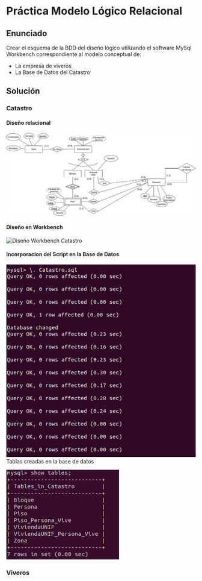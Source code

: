 # Práctica Modelo Lógico Relacional

## Enunciado
Crear el esquema de la BDD del diseño lógico  utilizando el software MySql Workbench correspondiente al modelo conceptual de:

* La empresa de viveros
* La Base de Datos del Catastro


## Solución
### Catastro

#### Diseño relacional 
![Diseño relacional Catastro](image/catastro.jpg)

#### Diseño en Workbench 
![Diseño Workbench Catastro](image/Diseño_Workbech_catastro.png)

#### Incorporacion del Script en la Base de Datos
![Ejecucion del Script en la base de Datos](image/Ejecucion_del_Script_en_la_base_de_datos_Catastro.png)
 Tablas creadas en la base de datos 

![Tablas en la base de datos](image/Tablas_en_la_base_de_datos.png)

### Viveros



